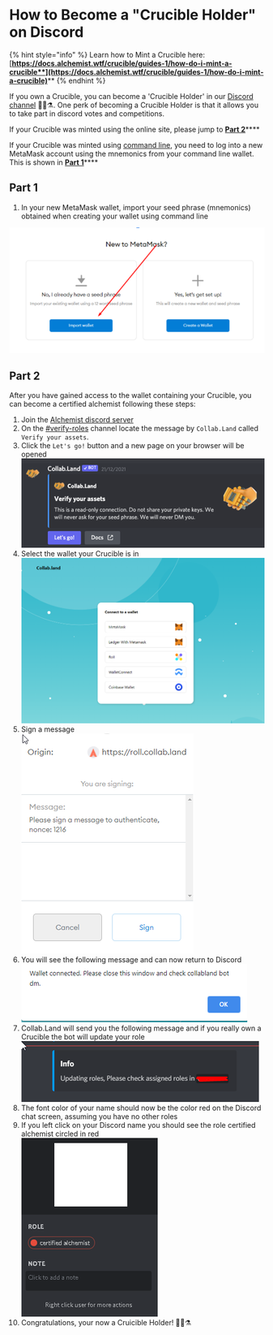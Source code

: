 # How to Become a "Crucible Holder" on Discord

{% hint style="info" %}
Learn how to Mint a Crucible here: [**https://docs.alchemist.wtf/crucible/guides-1/how-do-i-mint-a-crucible**](https://docs.alchemist.wtf/crucible/guides-1/how-do-i-mint-a-crucible)****
{% endhint %}

If you own a Crucible, you can become a 'Crucible Holder' in our [Discord channel](https://discord.com/invite/qWQQMMKjKe) 🧙‍♂️⚗️. One perk of becoming a Crucible Holder is that it allows you to take part in discord votes and competitions.

If your Crucible was minted using the online site, please jump to [**Part 2**](how-to-become-a-crucible-holder-on-discord.md#part-2)****

If your Crucible was minted using [command line](https://github.com/alchemistcoin/alchemist), you need to log into a new MetaMask account using the mnemonics from your command line wallet. This is shown in [**Part 1**](how-to-become-a-crucible-holder-on-discord.md#part-1)****

## **Part 1**

1. In your new MetaMask wallet, import your seed phrase (mnemonics) obtained when creating your wallet using command line &#x20;

![](.gitbook/assets/4rxfjzs.png)

## **Part 2**

After you have gained access to the wallet containing your Crucible, you can become a certified alchemist following these steps:

1. Join the [Alchemist discord server](https://discord.alchemist.wtf)
2. On the [#verify-roles](https://discord.gg/hsSH5gB4c4) channel locate the message by `Collab.Land` called `Verify your assets`.
3. Click the `Let's go!` button and a new page on your browser will be opened ![](<.gitbook/assets/Screenshot 2022-03-15 at 23.58.32.png>)
4. Select the wallet your Crucible is in\
   ![](.gitbook/assets/y4bxisj.png)
5. Sign a message\
   ![](.gitbook/assets/nf29cfo.png)
6. You will see the following message and can now return to Discord\
   ![](.gitbook/assets/wvielt9.png)
7. Collab.Land will send you the following message and if you really own a Crucible the bot will update your role\
   ![](.gitbook/assets/1ummipm.png)
8. The font color of your name should now be the color red on the Discord chat screen, assuming you have no other roles
9. If you left click on your Discord name you should see the role certified alchemist circled in red\
   ![](.gitbook/assets/kto91q1.png)
10. Congratulations, your now a Cruicible Holder! 🧙‍♂️⚗️
